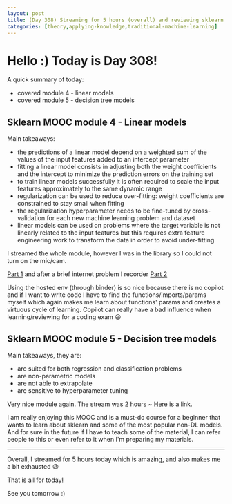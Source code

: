 ```yaml
---
layout: post
title: (Day 308) Streaming for 5 hours (overall) and reviewing sklearn's MOOC
categories: [theory,applying-knowledge,traditional-machine-learning]
---
```


# Hello :) Today is Day 308!
A quick summary of today:
* covered module 4 - linear models
* covered module 5 - decision tree models

## Sklearn MOOC module 4 - Linear models

Main takeaways:

* the predictions of a linear model depend on a weighted sum of the values of the input features added to an intercept parameter
* fitting a linear model consists in adjusting both the weight coefficients and the intercept to minimize the prediction errors on the training set
* to train linear models successfully it is often required to scale the input features approximately to the same dynamic range
* regularization can be used to reduce over-fitting: weight coefficients are constrained to stay small when fitting
* the regularization hyperparameter needs to be fine-tuned by cross-validation for each new machine learning problem and dataset
* linear models can be used on problems where the target variable is not linearly related to the input features but this requires extra feature engineering work to transform the data in order to avoid under-fitting

I streamed the whole module, however I was in the library so I could not turn on the mic/cam.

[Part 1](https://www.youtube.com/watch?v=3HJ7jWO53gI&t=1s) and after a brief internet problem I recorder [Part 2](https://www.youtube.com/watch?v=0fYh4XKd-Sw)

Using the hosted env (through binder) is so nice because there is no copilot and if I want to write code I have to find the functions/imports/params myself which again makes me learn about functions' params and creates a virtuous cycle of learning. Copilot can really have a bad influence when learning/reviewing for a coding exam 😆

## Sklearn MOOC module 5 - Decision tree models

Main takeaways, they are:

* are suited for both regression and classification problems
* are non-parametric models
* are not able to extrapolate
* are sensitive to hyperparameter tuning

Very nice module again. The stream was 2 hours ~ [Here](https://youtu.be/3XMeS0aEFjw) is a link.

I am really enjoying this MOOC and is a must-do course for a beginner that wants to learn about sklearn and some of the most popular non-DL models. And for sure in the future if I have to teach some of the material, I can refer people to this or even refer to it when I'm preparing my materials. 

---

Overall, I streamed for 5 hours today which is amazing, and also makes me a bit exhausted 😆

That is all for today!

See you tomorrow :)
